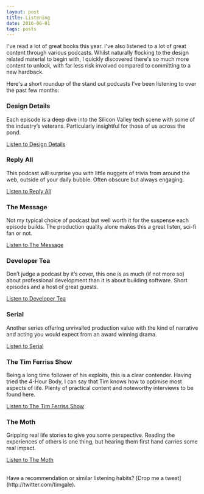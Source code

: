 ```yaml
---
layout: post
title: Listening
date: 2016-06-01
tags: posts
---
```


I've read a lot of great books this year. I've also listened to a lot of great content through various podcasts. Whilst naturally flocking to the design related material to begin with, I quickly discovered there's so much more content to unlock, with far less risk involved compared to committing to a new hardback.

Here's a short roundup of the stand out podcasts I’ve been listening to over the past few months:


### Design Details

Each episode is a deep dive into the Silicon Valley tech scene with some of the industry’s veterans. Particularly insightful for those of us across the pond.

[Listen to Design Details](http://spec.fm/podcasts/design-details)


### Reply All

This podcast will surprise you with little nuggets of trivia from around the web, outside of your daily bubble. Often obscure but always engaging.

[Listen to Reply All](https://gimletmedia.com/show/reply-all)


### The Message

Not my typical choice of podcast but well worth it for the suspense each episode builds. The production quality alone makes this a great listen, sci-fi fan or not.

[Listen to The Message](http://themessagepodcast.com)


### Developer Tea

Don’t judge a podcast by it’s cover, this one is as much (if not more so) about professional development than it is about building software. Short episodes and a host of great guests.

[Listen to Developer Tea](http://spec.fm/podcasts/developer-tea)


### Serial

Another series offering unrivalled production value with the kind of narrative and acting you would expect from an award winning drama.

[Listen to Serial](https://serialpodcast.org)


### The Tim Ferriss Show

Being a long time follower of his exploits, this is a clear contender. Having tried the 4-Hour Body, I can say that Tim knows how to optimise most aspects of life. Plenty of practical content and noteworthy interviews to be found here.

[Listen to The Tim Ferriss Show](http://fourhourworkweek.com/podcast)


### The Moth

Gripping real life stories to give you some perspective. Reading the experiences of others is one thing, but hearing them first hand carries some real impact.

[Listen to The Moth](https://themoth.org/podcast)

<br />
Have a recommendation or similar listening habits? [Drop me a tweet](http://twitter.com/timgale).